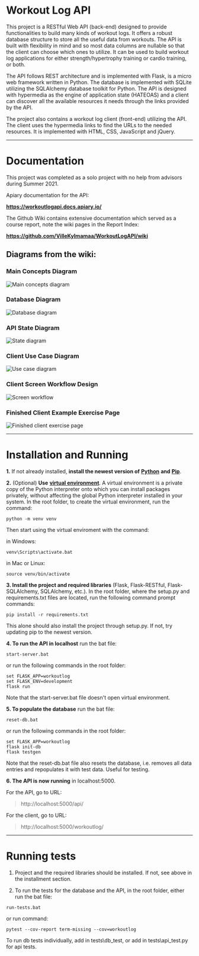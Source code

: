 # Workout Log API

This project is a RESTful Web API (back-end) designed to provide functionalities to build many kinds of workout logs. It offers a robust database structure to store all the useful data from workouts. The API is built with flexibility in mind and so most data columns are nullable so that the client can choose which ones to utilize. It can be used to build workout log applications for either strength/hypertrophy training or cardio training, or both.

The API follows REST architecture and is implemented with Flask, is a micro web framework written in Python. The database is implemented with SQLite utilizing the SQLAlchemy database toolkit for Python. The API is designed with hypermedia as the engine of application state (HATEOAS) and a client can discover all the available resources it needs through the links provided by the API.

The project also contains a workout log client (front-end) utilizing the API. The client uses the hypermedia links to find the URLs to the needed resources. It is implemented with HTML, CSS, JavaScript and jQuery.



---


# Documentation

This project was completed as a solo project with no help from advisors during Summer 2021.

Apiary documentation for the API:

**https://workoutlogapi.docs.apiary.io/**

The Github Wiki contains extensive documentation which served as a course report, note the wiki pages in the Report Index:

**https://github.com/VilleKylmamaa/WorkoutLogAPI/wiki**

## Diagrams from the wiki:

### Main Concepts Diagram
![Main concepts diagram](https://raw.githubusercontent.com/VilleKylmamaa/WorkoutLogAPI/main/uploads/main-concepts-diagram.png)

### Database Diagram
![Database diagram](https://raw.githubusercontent.com/VilleKylmamaa/WorkoutLogAPI/main/uploads/database-diagram.png)

### API State Diagram
![State diagram](https://raw.githubusercontent.com/VilleKylmamaa/WorkoutLogAPI/main/uploads/state-diagram.png)

### Client Use Case Diagram
![Use case diagram](https://raw.githubusercontent.com/VilleKylmamaa/WorkoutLogAPI/main/uploads/use-case-diagram.png)

### Client Screen Workflow Design
![Screen workflow](https://raw.githubusercontent.com/VilleKylmamaa/WorkoutLogAPI/main/uploads/screenflow.png)

### Finished Client Example Exercise Page
![Finished client exercise page](https://raw.githubusercontent.com/VilleKylmamaa/WorkoutLogAPI/main/uploads/client-screencaps/max-chart.jpg)


---


# Installation and Running

**1.** If not already installed, **install the newest version of** [**Python**](https://www.python.org/downloads/) **and** [**Pip**](https://pypi.org/project/pip/).

**2.** (Optional) **Use** [**virtual environment**](https://docs.python.org/3/tutorial/venv.html). A virtual environment is a private copy of the Python interpreter onto which you can install packages privately, without affecting the global Python interpreter installed in your system. In the root folder, to create the virtual environment, run the command:

```
python -m venv venv
```

Then start using the virtual enviroment with the command:

in Windows:

```
venv\Scripts\activate.bat
```

in Mac or Linux:

```
source venv/bin/activate
```


**3. Install the project and required libraries** (Flask, Flask-RESTful, Flask-SQLAlchemy, SQLAlchemy, etc.). In the root folder, where the setup.py and requirements.txt files are located, run the following command prompt commands:
 
 ```
 pip install -r requirements.txt
 ```
 
 This alone should also install the project through setup.py. If not, try updating pip to the newest version.

**4. To run the API in localhost** run the bat file:

```
start-server.bat
```

or run the following commands in the root folder:

```
set FLASK_APP=workoutlog
set FLASK_ENV=development
flask run
```

Note that the start-server.bat file doesn't open virtual environment.

**5. To populate the database** run the bat file:

```
reset-db.bat
```

or run the following commands in the root folder:

```
set FLASK_APP=workoutlog
flask init-db
flask testgen
```

Note that the reset-db.bat file also resets the database, i.e. removes all data entries and repopulates it with test data. Useful for testing.


**6. The API is now running** in localhost:5000.

For the API, go to URL: 

>http://localhost:5000/api/

For the client, go to URL:

>http://localhost:5000/workoutlog/


---


# Running tests

1. Project and the required libraries should be installed. If not, see above in the installment section.

2. To run the tests for the database and the API, in the root folder, either run the bat file:

```
run-tests.bat
```

or run command:

```
pytest --cov-report term-missing --cov=workoutlog
```

To run db tests individually, add in tests\db_test, or add in tests\api_test.py for api tests.







